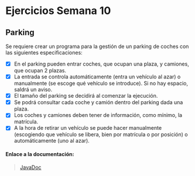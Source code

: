 # Ejercicios Semana 10

## Parking

Se requiere crear un programa para la gestión de un parking de coches con las siguientes especificaciones:

- [x] En el parking pueden entrar coches, que ocupan una plaza, y camiones, que ocupan 2 plazas.
- [x] La entrada se controla automáticamente (entra un vehículo al azar) o manualmente 
(se escoge qué vehículo se introduce). Si no hay espacio, saldrá un aviso.
- [x] El tamaño del parking se decidirá al comenzar la ejecución.
- [x] Se podrá consultar cada coche y camión dentro del parking dada una plaza.
- [x] Los coches y camiones deben tener de información, como mínimo, la matrícula.
- [x] A la hora de retirar un vehículo se puede hacer manualmente (escogiendo que vehículo 
se libera, bien por matrícula o por posición) o automáticamente (uno al azar).

#### Enlace a la documentación:

> [JavaDoc](www.dekkvar.github.io/Ejercicios_Semana_10/javadoc/package-summary.html)